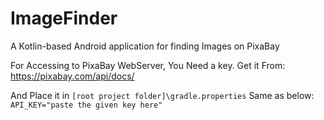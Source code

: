 # ImageFinder
A Kotlin-based Android application for finding Images on PixaBay 


For Accessing to PixaBay WebServer, You Need a key. Get it From:    
  https://pixabay.com/api/docs/    
   
And Place it in `[root project folder]\gradle.properties` Same as below:    
`API_KEY="paste the given key here"`
